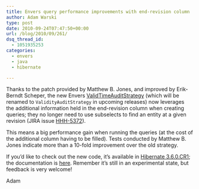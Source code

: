 ```yaml
---
title: Envers query performance improvements with end-revision column
author: Adam Warski
type: post
date: 2010-09-24T07:47:50+00:00
url: /blog/2010/09/261/
dsq_thread_id:
  - 1051935253
categories:
  - envers
  - java
  - hibernate

---
```

Thanks to the patch provided by Matthew B. Jones, and improved by Erik-Berndt Scheper, the new Envers [ValidTimeAuditStrategy][1] (which will be renamed to `ValidityAuditStrategy` in upcoming releases) now leverages the additional information held in the end-revision column when creating queries; they no longer need to use subselects to find an entity at a given revision (JIRA issue [HHH-5372][2]).

This means a big performance gain when running the queries (at the cost of the additional column having to be filled). Tests conducted by Matthew B. Jones indicate more than a 10-fold improvement over the old strategy.

If you&#8217;d like to check out the new code, it&#8217;s available in [Hibernate 3.6.0.CR1][3]; the documentation is [here][4]. Remember it&#8217;s still in an experimental state, but feedback is very welcome!

Adam

 [1]: http://www.warski.org/blog/?p=239
 [2]: http://opensource.atlassian.com/projects/hibernate/browse/HHH-5372
 [3]: http://in.relation.to/Bloggers/SimultaneousHibernate356FinalAnd360CR1Releases
 [4]: http://docs.jboss.org/hibernate/envers/3.6/reference/en-US/html_single/

